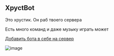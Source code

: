 ## XpyctBot 

Это хрустик. Он раб твоего сервера

Есть много команд и даже музыку играть может

[Добавить бота в себе на сервер](https://discord.com/api/oauth2/authorize?client_id=966669523031842856&permissions=8&scope=bot)

![image](https://www.gnu.org/graphics/agplv3-with-text-162x68.png)
